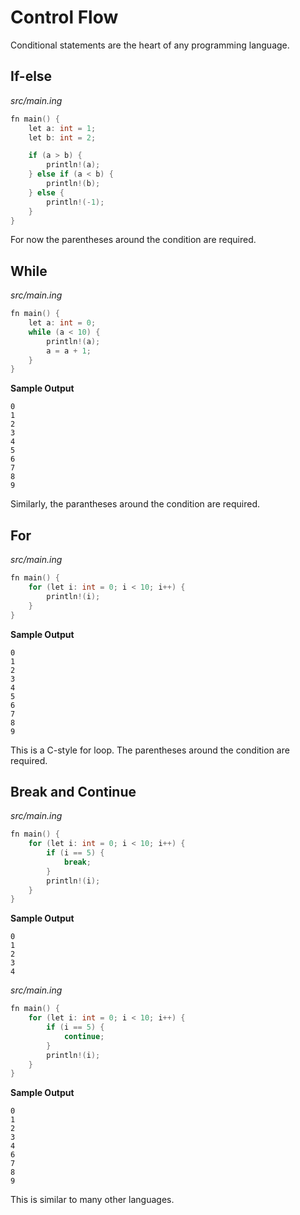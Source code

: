 # Control Flow

Conditional statements are the heart of any programming language.

## If-else

_src/main.ing_
```C
fn main() {
    let a: int = 1;
    let b: int = 2;

    if (a > b) {
        println!(a);
    } else if (a < b) {
        println!(b);
    } else {
        println!(-1);
    }
}
```

For now the parentheses around the condition are required.

## While

_src/main.ing_
```C
fn main() {
    let a: int = 0;
    while (a < 10) {
        println!(a);
        a = a + 1;
    }
}
```

**Sample Output**
```
0
1
2
3
4
5
6
7
8
9
```

Similarly, the parantheses around the condition are required.

## For

_src/main.ing_
```C
fn main() {
    for (let i: int = 0; i < 10; i++) {
        println!(i);
    }
}
```

**Sample Output**
```
0
1
2
3
4
5
6
7
8
9
```

This is a C-style for loop. The parentheses around the condition are required.

## Break and Continue

_src/main.ing_
```C
fn main() {
    for (let i: int = 0; i < 10; i++) {
        if (i == 5) {
            break;
        }
        println!(i);
    }
}
```
**Sample Output**
```
0
1
2
3
4
```

_src/main.ing_
```C
fn main() {
    for (let i: int = 0; i < 10; i++) {
        if (i == 5) {
            continue;
        }
        println!(i);
    }
}
```
**Sample Output**
```
0
1
2
3
4
6
7
8
9
```

This is similar to many other languages.